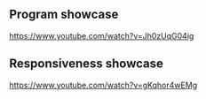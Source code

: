 ## Program showcase
https://www.youtube.com/watch?v=Jh0zUqG04ig

## Responsiveness showcase
https://www.youtube.com/watch?v=gKqhor4wEMg
